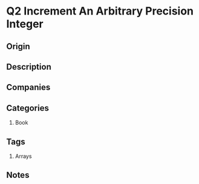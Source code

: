 # Q2 Increment An Arbitrary Precision Integer

## Origin

## Description

## Companies

## Categories

1. Book

## Tags

1. Arrays

## Notes